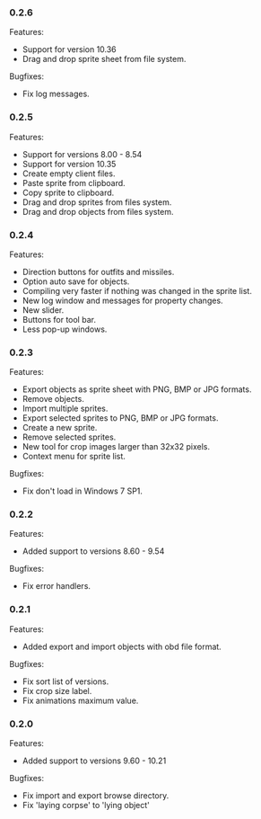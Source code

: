### 0.2.6

Features:

* Support for version 10.36
* Drag and drop sprite sheet from file system.

Bugfixes:

* Fix log messages.

### 0.2.5

Features:

* Support for versions 8.00 - 8.54
* Support for version 10.35
* Create empty client files.
* Paste sprite from clipboard.
* Copy sprite to clipboard.
* Drag and drop sprites from files system.
* Drag and drop objects from files system.

### 0.2.4

Features:

* Direction buttons for outfits and missiles.
* Option auto save for objects.
* Compiling very faster if nothing was changed in the sprite list.
* New log window and messages for property changes.
* New slider.
* Buttons for tool bar.
* Less pop-up windows.

### 0.2.3

Features:

* Export objects as sprite sheet with PNG, BMP or JPG formats.
* Remove objects.
* Import multiple sprites.
* Export selected sprites to PNG, BMP or JPG formats.
* Create a new sprite.
* Remove selected sprites.
* New tool for crop images larger than 32x32 pixels.
* Context menu for sprite list.

Bugfixes:

* Fix don't load in Windows 7 SP1.

### 0.2.2

Features:

* Added support to versions 8.60 - 9.54

Bugfixes:

* Fix error handlers.

### 0.2.1

Features:

* Added export and import objects with obd file format.

Bugfixes:

* Fix sort list of versions.
* Fix crop size label.
* Fix animations maximum value.

### 0.2.0

Features:

* Added support to versions 9.60 - 10.21

Bugfixes:

* Fix import and export browse directory.
* Fix 'laying corpse' to 'lying object'